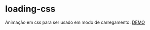 # loading-css
 Animação em css para ser usado em modo de carregamento.
 [DEMO](https://taiwangomes.github.io/loading-css/)
 
